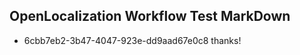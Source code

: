 ## OpenLocalization Workflow Test MarkDown
* 6cbb7eb2-3b47-4047-923e-dd9aad67e0c8 thanks!

<!--HONumber=Jul16_HO3-->


